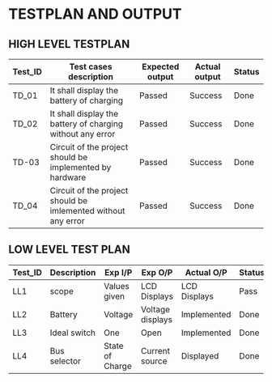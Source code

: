 # TESTPLAN AND OUTPUT
## HIGH LEVEL TESTPLAN
|Test_ID|Test cases description|Expected output|Actual output|Status|
|--|--|--|--|--|
|TD_01|It shall display the battery of charging |Passed|Success|Done|
|TD_02|It shall display the battery of charging without any error|Passed|Success|Done|
|TD-03|Circuit of the project should be implemented by hardware|Passed|Success|Done|
|TD_04|Circuit of the project should be imlemented without any error|Passed|Success|Done|

## LOW LEVEL TEST PLAN
|Test_ID|Description|Exp I/P|Exp O/P|Actual O/P|Status|
|--|--|--|--|--|--|
|LL1|scope|Values given|LCD Displays|LCD Displays|Pass|
|LL2|Battery|Voltage|Voltage displays|Implemented|Done|
|LL3|Ideal switch|One|Open|Implemented|Done|
|LL4|Bus selector|State of Charge|Current source|Displayed|Done|

